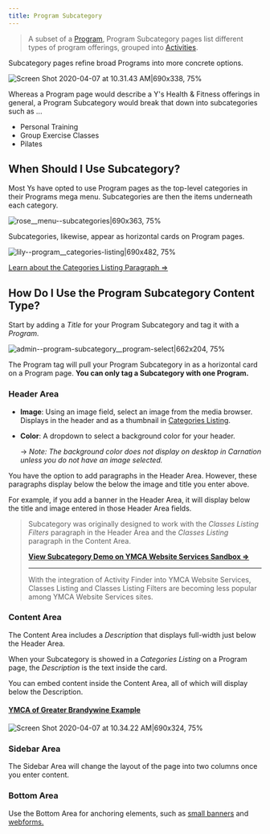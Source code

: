 ```yaml
---
title: Program Subcategory
---
```


> A subset of a [Program](https://community.openymca.org/t/program-content-types-open-y-user-docs/691), Program Subcategory pages list different types of program offerings, grouped into [Activities](https://community.openymca.org/t/activity-class-and-session-content-types-open-y-user-docs/697).

Subcategory pages refine broad Programs into more concrete options.

![Screen Shot 2020-04-07 at 10.31.43 AM|690x338, 75%](upload://fqRl8unsXpobHOHKoKbipntV3n2.jpeg)

Whereas a Program page would describe a Y's Health & Fitness offerings in general, a Program Subcategory would break that down into subcategories such as ...
* Personal Training
* Group Exercise Classes
* Pilates

## When Should I Use Subcategory?
Most Ys have opted to use Program pages as the top-level categories in their Programs mega menu. Subcategories are then the items underneath each category.

![rose__menu--subcategories|690x363, 75%](upload://7X9KZ8emLieSg38c0ZK49aeG4Bd.png)

Subcategories, likewise, appear as horizontal cards on Program pages.

![lily--program__categories-listing|690x482, 75%](upload://8Io8pXHVcadphB2D0Rd3ukiWMAq.jpeg)

[Learn about the Categories Listing Paragraph ⇒](https://community.openymca.org/t/categories-listing-paragraphs-open-y-user-docs/707?u=dwells)

## How Do I Use the Program Subcategory Content Type?
Start by adding a *Title* for your Program Subcategory and tag it with a *Program.*

![admin--program-subcategory__program-select|662x204, 75%](upload://AqDdtacgdgOIZNS7a7OszXvDk6.gif)

The Program tag will pull your Program Subcategory in as a horizontal card on a Program page. **You can only tag a Subcategory with **one** Program.**

### Header Area

* **Image**: Using an image field, select an image from the media browser. Displays in the header and as a thumbnail in [Categories Listing](https://community.openymca.org/t/categories-listing-paragraphs-open-y-user-docs/707?u=dwells).

* **Color**: A dropdown to select a background color for your header.

  -> *Note: The background color does not display on desktop in Carnation unless you do not have an image selected.*

You have the option to add paragraphs in the Header Area. However, these paragraphs display below the below the image and title you enter above.

For example, if you add a banner in the Header Area, it will display below the title and image entered in those Header Area fields.

> Subcategory was originally designed to work with the *Classes Listing Filters* paragraph in the Header Area and the *Classes Listing* paragraph in the Content Area.
>
> **[View Subcategory Demo on YMCA Website Services Sandbox ⇒](https://sandbox-rose-cus.openy.org/programs/health-and-fitness/small-group-specialty-training?location=All)**
>
> ---
> With the integration of Activity Finder into YMCA Website Services, Classes Listing and Classes Listing Filters are becoming less popular among YMCA Website Services sites.

### Content Area
The Content Area includes a *Description* that displays full-width just below the Header Area.

When your Subcategory is showed in a *Categories Listing* on a Program page, the *Description* is the text inside the card.

You can embed content inside the Content Area, all of which will display below the Description.

#### [YMCA of Greater Brandywine Example](https://ymcagbw.org/programs/childcare-education-programs-ymca/preschool-childcare)

![Screen Shot 2020-04-07 at 10.34.22 AM|690x324, 75%](upload://1wajdheW6mntjgaUe3nFZqraI1A.png)

### Sidebar Area
The Sidebar Area will change the layout of the page into two columns once you enter content.

### Bottom Area
Use the Bottom Area for anchoring elements, such as [small banners](https://community.openymca.org/t/small-banner-paragraphs-open-y-user-docs/725) and [webforms.](https://community.openymca.org/t/webform-paragraph-open-y-user-docs/729)